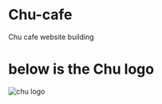 # Chu-cafe
Chu cafe website building
# below is the Chu logo
![chu logo](https://github.com/user-attachments/assets/eb7043f7-ad67-47c1-b56e-b33a7014cfc3)
